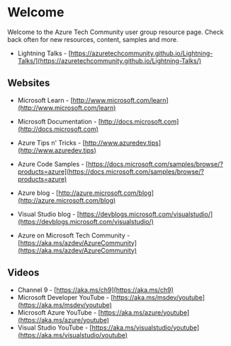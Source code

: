 # Welcome
Welcome to the Azure Tech Community user group resource page. Check back often for new resources, content, samples and more. 

- Lightning Talks - [https://azuretechcommunity.github.io/Lightning-Talks/](https://azuretechcommunity.github.io/Lightning-Talks/)


## Websites

- Microsoft Learn - [http://www.microsoft.com/learn](http://www.microsoft.com/learn)
- Microsoft Documentation - [http://docs.microsoft.com](http://docs.microsoft.com)

- Azure Tips n' Tricks - [http://www.azuredev.tips](http://www.azuredev.tips)
- Azure Code Samples - [https://docs.microsoft.com/samples/browse/?products=azure](https://docs.microsoft.com/samples/browse/?products=azure)

- Azure blog - [http://azure.microsoft.com/blog](http://azure.microsoft.com/blog)
- Visual Studio blog - [https://devblogs.microsoft.com/visualstudio/](https://devblogs.microsoft.com/visualstudio/)
- Azure on Microsoft Tech Community - [https://aka.ms/azdev/AzureCommunity](https://aka.ms/azdev/AzureCommunity)


## Videos

- Channel 9 - [https://aka.ms/ch9](https://aka.ms/ch9)
- Microsoft Developer YouTube - [https://aka.ms/msdev/youtube](https://aka.ms/msdev/youtube)
- Microsoft Azure YouTube - [https://aka.ms/azure/youtube](https://aka.ms/azure/youtube)
- Visual Studio YouTube - [https://aka.ms/visualstudio/youtube](https://aka.ms/visualstudio/youtube)

